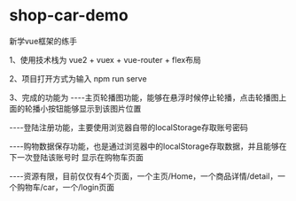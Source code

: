 # shop-car-demo

新学vue框架的练手

1、使用技术栈为 vue2 + vuex + vue-router + flex布局
 
2、项目打开方式为输入 npm run serve 

3、完成的功能为
----主页轮播图功能，能够在悬浮时候停止轮播，点击轮播图上面的轮播小按钮能够显示到该图片位置

----登陆注册功能，主要使用浏览器自带的localStorage存取账号密码

----购物数据保存功能，也是通过浏览器中的localStorage存取数据，并且能够在下一次登陆该账号时
显示在购物车页面

----资源有限，目前仅仅有4个页面，一个主页/Home，一个商品详情/detail，一个购物车/car，一个/login页面
